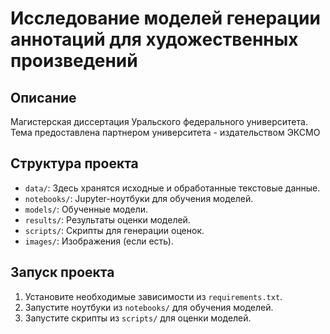 # Исследование моделей генерации аннотаций для художественных произведений


## Описание

Магистерская диссертация Уральского федерального университета. Тема предоставлена партнером университета - издательством ЭКСМО

## Структура проекта

- `data/`: Здесь хранятся исходные и обработанные текстовые данные.
- `notebooks/`: Jupyter-ноутбуки для обучения моделей.
- `models/`: Обученные модели.
- `results/`: Результаты оценки моделей.
- `scripts/`: Скрипты для генерации оценок.
- `images/`: Изображения (если есть).

## Запуск проекта

1. Установите необходимые зависимости из `requirements.txt`.
2. Запустите ноутбуки из `notebooks/` для обучения моделей.
3. Запустите скрипты из `scripts/` для оценки моделей.
